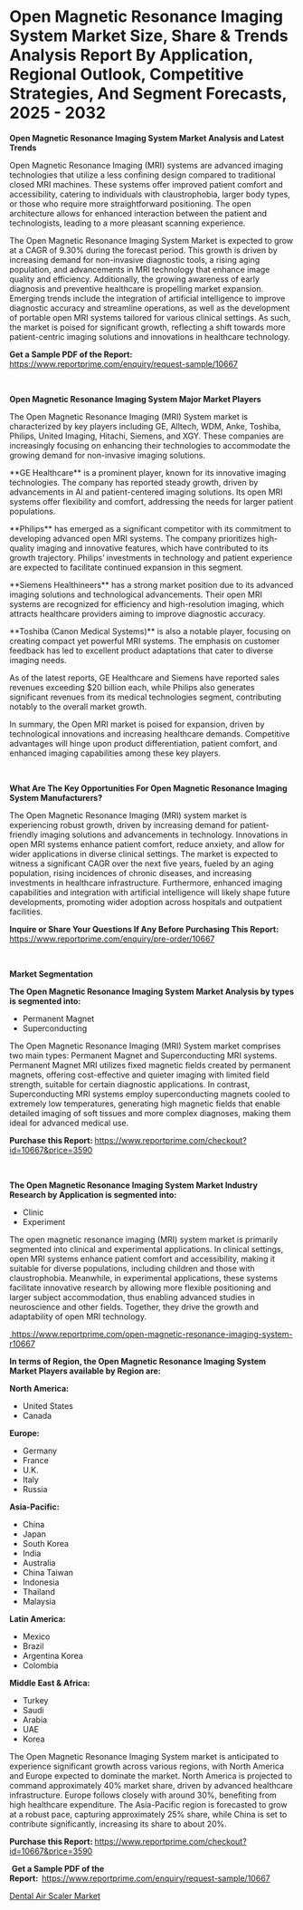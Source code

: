 <p><h1>Open Magnetic Resonance Imaging System Market Size, Share & Trends Analysis Report By Application, Regional Outlook, Competitive Strategies, And Segment Forecasts, 2025 - 2032</h1></p><p><strong>Open Magnetic Resonance Imaging System Market Analysis and Latest Trends</strong></p>
<p><p>Open Magnetic Resonance Imaging (MRI) systems are advanced imaging technologies that utilize a less confining design compared to traditional closed MRI machines. These systems offer improved patient comfort and accessibility, catering to individuals with claustrophobia, larger body types, or those who require more straightforward positioning. The open architecture allows for enhanced interaction between the patient and technologists, leading to a more pleasant scanning experience.</p><p>The Open Magnetic Resonance Imaging System Market is expected to grow at a CAGR of 9.30% during the forecast period. This growth is driven by increasing demand for non-invasive diagnostic tools, a rising aging population, and advancements in MRI technology that enhance image quality and efficiency. Additionally, the growing awareness of early diagnosis and preventive healthcare is propelling market expansion. Emerging trends include the integration of artificial intelligence to improve diagnostic accuracy and streamline operations, as well as the development of portable open MRI systems tailored for various clinical settings. As such, the market is poised for significant growth, reflecting a shift towards more patient-centric imaging solutions and innovations in healthcare technology.</p></p>
<p><strong>Get a Sample PDF of the Report:&nbsp;</strong> <a href="https://www.reportprime.com/enquiry/request-sample/10667?utm_campaign=2745&utm_medium=2&utm_source=Github&utm_content=ia&utm_term=20032025&utm_id=open-magnetic-resonance-imaging-system">https://www.reportprime.com/enquiry/request-sample/10667</a></p>
<p>&nbsp;</p>
<p><strong>Open Magnetic Resonance Imaging System Major Market Players</strong></p>
<p><p>The Open Magnetic Resonance Imaging (MRI) System market is characterized by key players including GE, Alltech, WDM, Anke, Toshiba, Philips, United Imaging, Hitachi, Siemens, and XGY. These companies are increasingly focusing on enhancing their technologies to accommodate the growing demand for non-invasive imaging solutions.</p><p>**GE Healthcare** is a prominent player, known for its innovative imaging technologies. The company has reported steady growth, driven by advancements in AI and patient-centered imaging solutions. Its open MRI systems offer flexibility and comfort, addressing the needs for larger patient populations.</p><p>**Philips** has emerged as a significant competitor with its commitment to developing advanced open MRI systems. The company prioritizes high-quality imaging and innovative features, which have contributed to its growth trajectory. Philips’ investments in technology and patient experience are expected to facilitate continued expansion in this segment.</p><p>**Siemens Healthineers** has a strong market position due to its advanced imaging solutions and technological advancements. Their open MRI systems are recognized for efficiency and high-resolution imaging, which attracts healthcare providers aiming to improve diagnostic accuracy.</p><p>**Toshiba (Canon Medical Systems)** is also a notable player, focusing on creating compact yet powerful MRI systems. The emphasis on customer feedback has led to excellent product adaptations that cater to diverse imaging needs.</p><p>As of the latest reports, GE Healthcare and Siemens have reported sales revenues exceeding $20 billion each, while Philips also generates significant revenues from its medical technologies segment, contributing notably to the overall market growth.</p><p>In summary, the Open MRI market is poised for expansion, driven by technological innovations and increasing healthcare demands. Competitive advantages will hinge upon product differentiation, patient comfort, and enhanced imaging capabilities among these key players.</p></p>
<p>&nbsp;</p>
<p><strong>What Are The Key Opportunities For Open Magnetic Resonance Imaging System Manufacturers?</strong></p>
<p><p>The Open Magnetic Resonance Imaging (MRI) system market is experiencing robust growth, driven by increasing demand for patient-friendly imaging solutions and advancements in technology. Innovations in open MRI systems enhance patient comfort, reduce anxiety, and allow for wider applications in diverse clinical settings. The market is expected to witness a significant CAGR over the next five years, fueled by an aging population, rising incidences of chronic diseases, and increasing investments in healthcare infrastructure. Furthermore, enhanced imaging capabilities and integration with artificial intelligence will likely shape future developments, promoting wider adoption across hospitals and outpatient facilities.</p></p>
<p><strong>Inquire or Share Your Questions If Any Before Purchasing This Report:</strong> <a href="https://www.reportprime.com/enquiry/pre-order/10667?utm_campaign=2745&utm_medium=2&utm_source=Github&utm_content=ia&utm_term=20032025&utm_id=open-magnetic-resonance-imaging-system">https://www.reportprime.com/enquiry/pre-order/10667</a></p>
<p>&nbsp;</p>
<p><strong>Market Segmentation</strong></p>
<p><strong>The Open Magnetic Resonance Imaging System Market Analysis by types is segmented into:</strong></p>
<p><ul><li>Permanent Magnet</li><li>Superconducting</li></ul></p>
<p><p>The Open Magnetic Resonance Imaging (MRI) System market comprises two main types: Permanent Magnet and Superconducting MRI systems. Permanent Magnet MRI utilizes fixed magnetic fields created by permanent magnets, offering cost-effective and quieter imaging with limited field strength, suitable for certain diagnostic applications. In contrast, Superconducting MRI systems employ superconducting magnets cooled to extremely low temperatures, generating high magnetic fields that enable detailed imaging of soft tissues and more complex diagnoses, making them ideal for advanced medical use.</p></p>
<p><strong>Purchase this Report:&nbsp;</strong><a href="https://www.reportprime.com/checkout?id=10667&price=3590&utm_campaign=2745&utm_medium=2&utm_source=Github&utm_content=ia&utm_term=20032025&utm_id=open-magnetic-resonance-imaging-system">https://www.reportprime.com/checkout?id=10667&price=3590</a></p>
<p>&nbsp;</p>
<p><strong>The Open Magnetic Resonance Imaging System Market Industry Research by Application is segmented into:</strong></p>
<p><ul><li>Clinic</li><li>Experiment</li></ul></p>
<p><p>The open magnetic resonance imaging (MRI) system market is primarily segmented into clinical and experimental applications. In clinical settings, open MRI systems enhance patient comfort and accessibility, making it suitable for diverse populations, including children and those with claustrophobia. Meanwhile, in experimental applications, these systems facilitate innovative research by allowing more flexible positioning and larger subject accommodation, thus enabling advanced studies in neuroscience and other fields. Together, they drive the growth and adaptability of open MRI technology.</p></p>
<p><a href="https://www.reportprime.com/open-magnetic-resonance-imaging-system-r10667?utm_campaign=2745&utm_medium=2&utm_source=Github&utm_content=ia&utm_term=20032025&utm_id=open-magnetic-resonance-imaging-system">&nbsp;https://www.reportprime.com/open-magnetic-resonance-imaging-system-r10667</a></p>
<p><strong>In terms of Region, the Open Magnetic Resonance Imaging System Market Players available by Region are:</strong></p>
<p>
    <p> <strong> North America: </strong>
        <ul>
            <li>United States</li>
            <li>Canada</li>
        </ul>
        </p> 
    <p> <strong> Europe: </strong>
        <ul>
            <li>Germany</li>
            <li>France</li>
            <li>U.K.</li>
            <li>Italy</li>
            <li>Russia</li>
        </ul>
        </p> 
    <p> <strong> Asia-Pacific: </strong>
        <ul>
            <li>China</li>
            <li>Japan</li>
            <li>South Korea</li>
            <li>India</li>
            <li>Australia</li>
            <li>China Taiwan</li>
            <li>Indonesia</li>
            <li>Thailand</li>
            <li>Malaysia</li>
        </ul>
        </p> 
    <p> <strong> Latin America: </strong>
        <ul>
            <li>Mexico</li>
            <li>Brazil</li>
            <li>Argentina Korea</li>
            <li>Colombia</li>
        </ul>
        </p> 
    <p> <strong> Middle East & Africa: </strong>
        <ul>
            <li>Turkey</li>
            <li>Saudi</li>
            <li>Arabia</li>
            <li>UAE</li>
            <li>Korea</li>
        </ul>
    </p>
    </p>
<p><p>The Open Magnetic Resonance Imaging System market is anticipated to experience significant growth across various regions, with North America and Europe expected to dominate the market. North America is projected to command approximately 40% market share, driven by advanced healthcare infrastructure. Europe follows closely with around 30%, benefiting from high healthcare expenditure. The Asia-Pacific region is forecasted to grow at a robust pace, capturing approximately 25% share, while China is set to contribute significantly, increasing its share to about 20%.</p></p>
<p><strong>Purchase this Report: </strong><a href="https://www.reportprime.com/checkout?id=10667&price=3590&utm_campaign=2745&utm_medium=2&utm_source=Github&utm_content=ia&utm_term=20032025&utm_id=open-magnetic-resonance-imaging-system">https://www.reportprime.com/checkout?id=10667&price=3590</a></p>
<p>&nbsp;<strong>Get a Sample PDF of the Report:&nbsp;&nbsp;</strong><a href="https://www.reportprime.com/enquiry/request-sample/10667?utm_campaign=2745&utm_medium=2&utm_source=Github&utm_content=ia&utm_term=20032025&utm_id=open-magnetic-resonance-imaging-system">https://www.reportprime.com/enquiry/request-sample/10667</a></p>
<p><strong></strong></p>
<p><p><a href="https://github.com/toldenargelia86/Market-Research-Report-List-1/blob/main/dental-air-scaler-market.md?utm_campaign=2745&utm_medium=2&utm_source=Github&utm_content=ia&utm_term=20032025&utm_id=open-magnetic-resonance-imaging-system">Dental Air Scaler Market</a></p></p>
